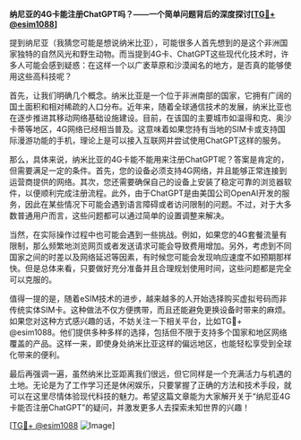 **纳尼亚的4G卡能注册ChatGPT吗？——一个简单问题背后的深度探讨[[TG💪+ @esim1088](https://t.me/s/esim1088)]**

提到纳尼亚（我猜您可能是想说纳米比亚），可能很多人首先想到的是这个非洲国家独特的自然风光和野生动物。而当提到4G卡、ChatGPT这些现代化技术时，许多人可能会感到疑惑：在这样一个以广袤草原和沙漠闻名的地方，是否真的能够使用这些高科技呢？

首先，让我们明确几个概念。纳米比亚是一个位于非洲南部的国家，它拥有广阔的国土面积和相对稀疏的人口分布。近年来，随着全球通信技术的发展，纳米比亚也在逐步推进其移动网络基础设施建设。目前，在该国的主要城市如温得和克、奥沙卡蒂等地区，4G网络已经相当普及。这意味着如果您持有当地的SIM卡或支持国际漫游功能的手机，理论上是可以接入互联网并尝试使用ChatGPT这样的服务。

那么，具体来说，纳米比亚的4G卡能不能用来注册ChatGPT呢？答案是肯定的，但需要满足一定的条件。首先，您的设备必须支持4G网络，并且能够正常连接到运营商提供的网络。其次，您还需要确保自己的设备上安装了稳定可靠的浏览器软件，以便顺利完成注册流程。此外，由于ChatGPT是由美国公司OpenAI开发的服务，因此在某些情况下可能会遇到语言障碍或者访问限制的问题。不过，对于大多数普通用户而言，这些问题都可以通过简单的设置调整来解决。

当然，在实际操作过程中也可能会遇到一些挑战。例如，如果您的4G套餐流量有限制，那么频繁地浏览网页或者发送请求可能会导致费用增加。另外，考虑到不同国家之间的时差以及网络延迟等因素，有时候您可能会发现响应速度不如预期那样快。但是总体来看，只要做好充分准备并且合理规划使用时间，这些问题都是完全可以克服的。

值得一提的是，随着eSIM技术的进步，越来越多的人开始选择购买虚拟号码而非传统实体SIM卡。这种做法不仅方便携带，而且还能避免更换设备时带来的麻烦。如果您对这种方式感兴趣的话，不妨关注一下相关平台，比如TG💪+ @esim1088。他们提供多种多样的选择，包括但不限于支持多个国家和地区网络覆盖的产品。这样一来，即使身处纳米比亚这样的偏远地区，也能轻松享受到全球化带来的便利。

最后再强调一遍，虽然纳米比亚距离我们很远，但它同样是一个充满活力与机遇的土地。无论是为了工作学习还是休闲娱乐，只要掌握了正确的方法和技术手段，就可以在这里尽情体验现代科技的魅力。希望这篇文章能为大家解开关于“纳尼亚4G卡能否注册ChatGPT”的疑问，并激发更多人去探索未知世界的兴趣！

[[TG💪+ @esim1088](https://t.me/s/esim1088) ![Image](https://i.postimg.cc/4NQfJmqS/Snipaste-2025-05-13-00-14-12.png)]